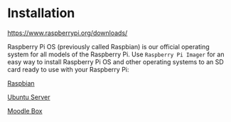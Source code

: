 # Installation

https://www.raspberrypi.org/downloads/

Raspberry Pi OS (previously called Raspbian) is our official operating system for all models of the Raspberry Pi.
Use `Raspberry Pi Imager` for an easy way to install Raspberry Pi OS and other operating systems to an SD card ready to use with your Raspberry Pi:


[Raspbian](Raspbian.md)

[Ubuntu Server](Ubuntu.md)

[Moodle Box](moodlebox.md)
